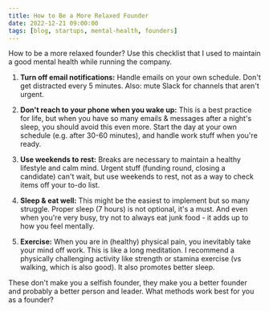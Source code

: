 ```yaml
---
title: How to Be a More Relaxed Founder
date: 2022-12-21 09:00:00
tags: [blog, startups, mental-health, founders]
---
```


How to be a more relaxed founder? Use this checklist that I used to maintain a good mental health while running the company.

1. **Turn off email notifications:**
Handle emails on your own schedule. Don't get distracted every 5 minutes. Also: mute Slack for channels that aren't urgent.

2. **Don't reach to your phone when you wake up:**
This is a best practice for life, but when you have so many emails & messages after a night's sleep, you should avoid this even more. Start the day at your own schedule (e.g. after 30-60 minutes), and handle work stuff when you're ready.

3. **Use weekends to rest:**
Breaks are necessary to maintain a healthy lifestyle and calm mind. Urgent stuff (funding round, closing a candidate) can't wait, but use weekends to rest, not as a way to check items off your to-do list.

4. **Sleep & eat well:**
This might be the easiest to implement but so many struggle. Proper sleep (7 hours) is not optional, it's a must. And even when you're very busy, try not to always eat junk food - it adds up to how you feel mentally.

5. **Exercise:**
When you are in (healthy) physical pain, you inevitably take your mind off work. This is like a long meditation. I recommend a physically challenging activity like strength or stamina exercise (vs walking, which is also good). It also promotes better sleep.

These don't make you a selfish founder, they make you a better founder and probably a better person and leader. What methods work best for you as a founder?

